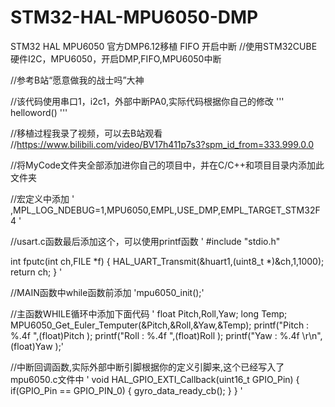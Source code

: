 # STM32-HAL-MPU6050-DMP
STM32 HAL MPU6050 官方DMP6.12移植 FIFO 开启中断
//使用STM32CUBE硬件I2C，MPU6050，开启DMP,FIFO,MPU6050中断 

//参考B站“愿意做我的战士吗”大神

//该代码使用串口1，i2c1，外部中断PA0,实际代码根据你自己的修改
'''
helloword()
'''

//移植过程我录了视频，可以去B站观看
//https://www.bilibili.com/video/BV17h411p7s3?spm_id_from=333.999.0.0

//将MyCode文件夹全部添加进你自己的项目中，并在C/C++和项目目录内添加此文件夹

//宏定义中添加
'
,MPL_LOG_NDEBUG=1,MPU6050,EMPL,USE_DMP,EMPL_TARGET_STM32F4
'

//usart.c函数最后添加这个，可以使用printf函数
'
#include "stdio.h"

int fputc(int ch,FILE *f)
{
	HAL_UART_Transmit(&huart1,(uint8_t *)&ch,1,1000);
	return ch;
}
'

//MAIN函数中while函数前添加
'mpu6050_init();'

//主函数WHILE循环中添加下面代码
	'	float Pitch,Roll,Yaw;
		long Temp;
		MPU6050_Get_Euler_Temputer(&Pitch,&Roll,&Yaw,&Temp);
		printf("Pitch : %.4f     ",(float)Pitch );
		printf("Roll : %.4f    ",(float)Roll );
		printf("Yaw : %.4f   \r\n",(float)Yaw );'

//中断回调函数,实际外部中断引脚根据你的定义引脚来,这个已经写入了mpu6050.c文件中
'
void HAL_GPIO_EXTI_Callback(uint16_t GPIO_Pin)
{
	if(GPIO_Pin == GPIO_PIN_0)
		{
			gyro_data_ready_cb();
		}
}
'

